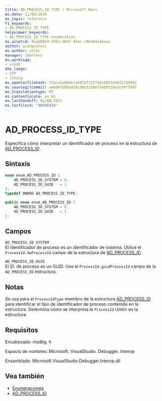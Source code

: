 ```yaml
---
title: AD_PROCESS_ID_TYPE | Microsoft Docs
ms.date: 11/04/2016
ms.topic: reference
f1_keywords:
- AD_PROCESS_ID_TYPE
helpviewer_keywords:
- AD_PROCESS_ID_TYPE enumeration
ms.assetid: 0aab80e9-285a-4697-94ac-c864d42a6aaa
author: acangialosi
ms.author: anthc
manager: jmartens
ms.workload:
- vssdk
dev_langs:
- CPP
- CSharp
ms.openlocfilehash: 72bca5a909b7a001bf12779e54953d403134995b
ms.sourcegitcommit: ae6d47b09a439cd0e13180f5e89510e3e347fd47
ms.translationtype: MT
ms.contentlocale: es-ES
ms.lasthandoff: 02/08/2021
ms.locfileid: "99948418"
---
```

# <a name="ad_process_id_type"></a>AD_PROCESS_ID_TYPE
Especifica cómo interpretar un identificador de proceso en la estructura de [AD_PROCESS_ID](../../../extensibility/debugger/reference/ad-process-id.md) .

## <a name="syntax"></a>Sintaxis

```cpp
enum enum_AD_PROCESS_ID {
    AD_PROCESS_ID_SYSTEM = 0,
    AD_PROCESS_ID_GUID   = 1
};
typedef DWORD AD_PROCESS_ID_TYPE;
```

```csharp
public enum enum_AD_PROCESS_ID {
    AD_PROCESS_ID_SYSTEM = 0,
    AD_PROCESS_ID_GUID   = 1
};
```

## <a name="fields"></a>Campos
`AD_PROCESS_ID_SYSTEM`\
El identificador de proceso es un identificador de sistema. Utilice el `ProcessId.dwProcessId` campo de la estructura de [AD_PROCESS_ID](../../../extensibility/debugger/reference/ad-process-id.md) .

`AD_PROCESS_ID_GUID`\
El ID. de proceso es un GUID. Use el `ProcessId.guidProcessId` campo de la `AD_PROCESS_ID` estructura.

## <a name="remarks"></a>Notas
Se usa para el `ProcessIdType` miembro de la estructura [AD_PROCESS_ID](../../../extensibility/debugger/reference/ad-process-id.md) para identificar el tipo de identificador de proceso contenido en la estructura. Determina cómo se interpreta la `ProcessId` Unión en la estructura.

## <a name="requirements"></a>Requisitos
Encabezado: msdbg. h

Espacio de nombres: Microsoft. VisualStudio. Debugger. Interop

Ensamblado: Microsoft.VisualStudio.Debugger.Interop.dll

## <a name="see-also"></a>Vea también
- [Enumeraciones](../../../extensibility/debugger/reference/enumerations-visual-studio-debugging.md)
- [AD_PROCESS_ID](../../../extensibility/debugger/reference/ad-process-id.md)
